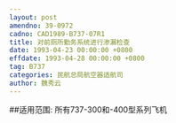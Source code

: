 ```yaml
---
layout: post
amendno: 39-0972
cadno: CAD1989-B737-07R1
title: 对前厕所勤务系统进行渗漏检查
date: 1993-04-23 00:00:00 +0800
effdate: 1993-04-28 00:00:00 +0800
tag: B737
categories: 民航总局航空器适航司
author: 魏秀云
---
```


##适用范围:
所有737-300和-400型系列飞机

